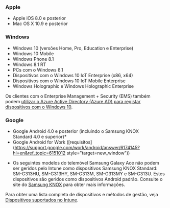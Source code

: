 

### <a name="apple"></a>Apple
  - Apple iOS 8.0 e posterior
  - Mac OS X 10.9 e posterior

### <a name="windows"></a>Windows
  - Windows 10 (versões Home, Pro, Education e Enterprise)
  - Windows 10 Mobile
  - Windows Phone 8.1
  - Windows 8.1 RT
  - PCs com o Windows 8.1
  - Dispositivos com o Windows 10 IoT Enterprise (x86, x64)
  - Dispositivos com o Windows 10 IoT Mobile Enterprise
  - Windows Holographic e Windows Holographic Enterprise

  Os clientes com o Enterprise Management + Security (EMS) também podem [utilizar o Azure Active Directory (Azure AD) para registar dispositivos com o Windows 10](/intune-classic/deploy-use/set-up-windows-device-management-with-microsoft-intune#azure-active-directory-enrollment).

### <a name="google"></a>Google
- Google Android 4.0 e posterior (incluindo o Samsung KNOX Standard 4.0 e superior)*
- Google Android for Work ([requisitos](https://support.google.com/work/android/answer/6174145?hl=en&ref_topic=6151012 style="target=new_window"))

* Os seguintes modelos do telemóvel Samsung Galaxy Ace não podem ser geridos pelo Intune como dispositivos Samsung KNOX Standard: SM-G313HU, SM-G313HY, SM-G313M, SM-G313MY e SM-G313U. Estes dispositivos são geridos como dispositivos Android padrão. Consulte o site do [Samsung KNOX](https://www.samsungknox.com/en) para obter mais informações.

Para obter uma lista completa de dispositivos e métodos de gestão, veja [Dispositivos suportados no Intune](/intune/supported-devices-browsers#intune-supported-devices).
